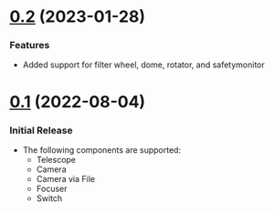 # [0.2](https://github.com/mawinkler/astrolive/compare/v0.1...v0.2) (2023-01-28)

### Features

- Added support for filter wheel, dome, rotator, and safetymonitor

# [0.1](https://github.com/mawinkler/astrolive/releases/tag/v0.1) (2022-08-04)

### Initial Release

- The following components are supported:
  - Telescope
  - Camera
  - Camera via File
  - Focuser
  - Switch
